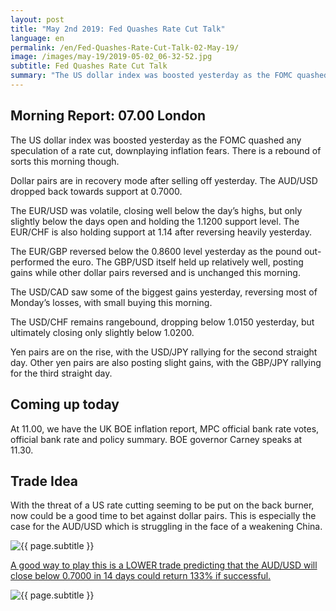 ```yaml
---
layout: post
title: "May 2nd 2019: Fed Quashes Rate Cut Talk"
language: en
permalink: /en/Fed-Quashes-Rate-Cut-Talk-02-May-19/
image: /images/may-19/2019-05-02_06-32-52.jpg
subtitle: Fed Quashes Rate Cut Talk
summary: "The US dollar index was boosted yesterday as the FOMC quashed any speculation of a rate cut, downplaying inflation fears. There is a rebound of sorts this morning though. Dollar pairs are in recovery mode after selling off yesterday"
---
```

## Morning Report: 07.00 London

The US dollar index was boosted yesterday as the FOMC quashed any speculation of a rate cut, downplaying inflation fears. There is a rebound of sorts this morning though. 

Dollar pairs are in recovery mode after selling off yesterday. The AUD/USD dropped back towards support at 0.7000. 

The EUR/USD was volatile, closing well below the day’s highs, but only slightly below the days open and holding the 1.1200 support level. The EUR/CHF is also holding support at 1.14 after reversing heavily yesterday. 

The EUR/GBP reversed below the 0.8600 level yesterday as the pound out-performed the euro. The GBP/USD itself held up relatively well, posting gains while other dollar pairs reversed and is unchanged this morning. 

The USD/CAD saw some of the biggest gains yesterday, reversing most of Monday’s losses, with small buying this morning. 

The USD/CHF remains rangebound, dropping below 1.0150 yesterday, but ultimately closing only slightly below 1.0200. 

Yen pairs are on the rise, with the USD/JPY rallying for the second straight day. Other yen pairs are also posting slight gains, with the GBP/JPY rallying for the third straight day.  

## Coming up today	

At 11.00, we have the UK BOE inflation report, MPC official bank rate votes, official bank rate and policy summary. BOE governor Carney speaks at 11.30. 

## Trade Idea

With the threat of a US rate cutting seeming to be put on the back burner, now could be a good time to bet against dollar pairs. This is especially the case for the AUD/USD which is struggling in the face of a weakening China.

<img class="post-image" src="{{ site.url }}/images/may-19/2019-05-02_06-32-52.jpg" alt="{{ page.subtitle }}" title="{{ page.subtitle }}">

<a href="%LINK%%?currency=GBP&market=forex&underlying=frxAUDUSD&formname=higherlower&duration_amount=14&duration_units=d&amount=10&amount_type=stake&expiry_type=duration&barrier=0.7000" target="_blank" rel="noopener noreferrer nofollow">A good way to play this is a LOWER trade predicting that the AUD/USD will close below 0.7000 in 14 days could return 133% if successful.</a>

<img class="post-image" src="{{ site.url }}/images/may-19/2019-05-02_06-35-59.jpg" alt="{{ page.subtitle }}" title="{{ page.subtitle }}">